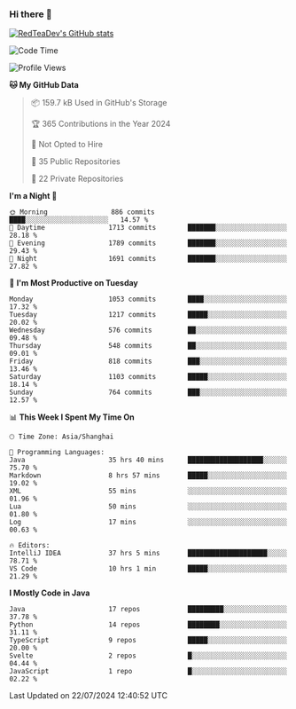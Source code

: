 ### Hi there 👋

<!--
**RedTeaDev/RedTeaDev** is a ✨ _special_ ✨ repository because its `README.md` (this file) appears on your GitHub profile.

Here are some ideas to get you started:

- 🔭 I’m currently working on ...
- 🌱 I’m currently learning ...
- 👯 I’m looking to collaborate on ...
- 🤔 I’m looking for help with ...
- 💬 Ask me about ...
- 📫 How to reach me: ...
- 😄 Pronouns: ...
- ⚡ Fun fact: ...
-->

<!--
[![wakatime](https://wakatime.com/badge/user/6b101ed0-04c0-4490-9283-eb61f2efff96.svg)](https://wakatime.com/@6b101ed0-04c0-4490-9283-eb61f2efff96)
!-->

[![RedTeaDev's GitHub stats](https://github-readme-stats.vercel.app/api?username=RedTeaDev)](https://github.com/anuraghazra/github-readme-stats)
<!--
[![willianrod's wakatime stats](https://github-readme-stats.vercel.app/api/wakatime?username=RedTeaDev)](https://github.com/anuraghazra/github-readme-stats)
!-->
<!--START_SECTION:waka-->
![Code Time](http://img.shields.io/badge/Code%20Time-2%2C422%20hrs%2042%20mins-blue)

![Profile Views](http://img.shields.io/badge/Profile%20Views-0-blue)

**🐱 My GitHub Data** 

> 📦 159.7 kB Used in GitHub's Storage 
 > 
> 🏆 365 Contributions in the Year 2024
 > 
> 🚫 Not Opted to Hire
 > 
> 📜 35 Public Repositories 
 > 
> 🔑 22 Private Repositories 
 > 
**I'm a Night 🦉** 

```text
🌞 Morning                886 commits         ████░░░░░░░░░░░░░░░░░░░░░   14.57 % 
🌆 Daytime                1713 commits        ███████░░░░░░░░░░░░░░░░░░   28.18 % 
🌃 Evening                1789 commits        ███████░░░░░░░░░░░░░░░░░░   29.43 % 
🌙 Night                  1691 commits        ███████░░░░░░░░░░░░░░░░░░   27.82 % 
```
📅 **I'm Most Productive on Tuesday** 

```text
Monday                   1053 commits        ████░░░░░░░░░░░░░░░░░░░░░   17.32 % 
Tuesday                  1217 commits        █████░░░░░░░░░░░░░░░░░░░░   20.02 % 
Wednesday                576 commits         ██░░░░░░░░░░░░░░░░░░░░░░░   09.48 % 
Thursday                 548 commits         ██░░░░░░░░░░░░░░░░░░░░░░░   09.01 % 
Friday                   818 commits         ███░░░░░░░░░░░░░░░░░░░░░░   13.46 % 
Saturday                 1103 commits        █████░░░░░░░░░░░░░░░░░░░░   18.14 % 
Sunday                   764 commits         ███░░░░░░░░░░░░░░░░░░░░░░   12.57 % 
```


📊 **This Week I Spent My Time On** 

```text
🕑︎ Time Zone: Asia/Shanghai

💬 Programming Languages: 
Java                     35 hrs 40 mins      ███████████████████░░░░░░   75.70 % 
Markdown                 8 hrs 57 mins       █████░░░░░░░░░░░░░░░░░░░░   19.02 % 
XML                      55 mins             ░░░░░░░░░░░░░░░░░░░░░░░░░   01.96 % 
Lua                      50 mins             ░░░░░░░░░░░░░░░░░░░░░░░░░   01.80 % 
Log                      17 mins             ░░░░░░░░░░░░░░░░░░░░░░░░░   00.63 % 

🔥 Editors: 
IntelliJ IDEA            37 hrs 5 mins       ████████████████████░░░░░   78.71 % 
VS Code                  10 hrs 1 min        █████░░░░░░░░░░░░░░░░░░░░   21.29 % 
```

**I Mostly Code in Java** 

```text
Java                     17 repos            █████████░░░░░░░░░░░░░░░░   37.78 % 
Python                   14 repos            ████████░░░░░░░░░░░░░░░░░   31.11 % 
TypeScript               9 repos             █████░░░░░░░░░░░░░░░░░░░░   20.00 % 
Svelte                   2 repos             █░░░░░░░░░░░░░░░░░░░░░░░░   04.44 % 
JavaScript               1 repo              █░░░░░░░░░░░░░░░░░░░░░░░░   02.22 % 
```




 Last Updated on 22/07/2024 12:40:52 UTC
<!--END_SECTION:waka-->


